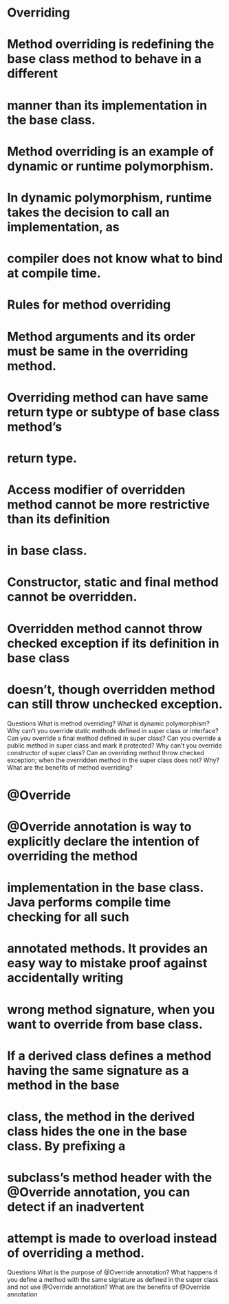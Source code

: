 #                                  Overriding
#      Method overriding is redefining the base class method to behave in a different
#      manner than its implementation in the base class.
#      Method overriding is an example of dynamic or runtime polymorphism.
#      In dynamic polymorphism, runtime takes the decision to call an implementation, as
#      compiler does not know what to bind at compile time.
#      Rules for method overriding
#      Method arguments and its order must be same in the overriding method.
#      Overriding method can have same return type or subtype of base class method’s
#      return type.
#      Access modifier of overridden method cannot be more restrictive than its definition
#      in base class.
#      Constructor, static and final method cannot be overridden.
#      Overridden method cannot throw checked exception if its definition in base class
#      doesn’t, though overridden method can still throw unchecked exception.



Questions
What is method overriding?
What is dynamic polymorphism?
Why can’t you override static methods defined in super class or interface?
Can you override a final method defined in super class?
Can you override a public method in super class and mark it protected?
Why can’t you override constructor of super class?
Can an overriding method throw checked exception; when the overridden method in
the super class does not? Why?
What are the benefits of method overriding?




#                                             @Override
#          @Override annotation is way to explicitly declare the intention of overriding the method
#          implementation in the base class. Java performs compile time checking for all such
#          annotated methods. It provides an easy way to mistake proof against accidentally writing
#          wrong method signature, when you want to override from base class.
#          If a derived class defines a method having the same signature as a method in the base
#          class, the method in the derived class hides the one in the base class. By prefixing a
#          subclass’s method header with the @Override annotation, you can detect if an inadvertent
#          attempt is made to overload instead of overriding a method.



Questions
What is the purpose of @Override annotation?
What happens if you define a method with the same signature as defined in the super
class and not use @Override annotation?
What are the benefits of @Override annotation